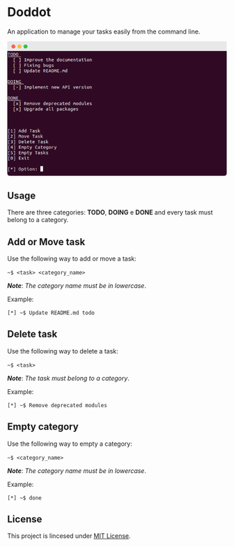 # Doddot

An application to manage your tasks easily from the command line.

<img src="screenshot/doddot.png" alt="Doddot screenshot">

## Usage

There are three categories: **TODO**, **DOING** e **DONE** and every task must belong to a category.

## Add or Move task

Use the following way to add or move a task:

`~$ <task> <category_name>`

***Note***: *The category name must be in lowercase*.

Example:

```
[*] ~$ Update README.md todo
```

## Delete task

Use the following way to delete a task:

`~$ <task>`

***Note***: *The task must belong to a category*.

Example:

```
[*] ~$ Remove deprecated modules
```

## Empty category

Use the following way to empty a category:

`~$ <category_name>`

***Note***: *The category name must be in lowercase*.

Example:

```
[*] ~$ done
```

## License

This project is lincesed under [MIT License](LICENSE).
